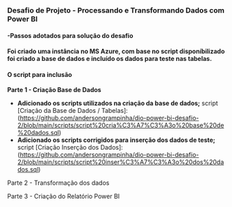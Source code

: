 ### **Desafio de Projeto - Processando e Transformando Dados com Power BI**

#### **-Passos adotados para solução do desafio**
####
#### **Foi criado uma instância no MS Azure, com base no script disponíbilizado foi criado a base de dados e incluído os dados para teste nas tabelas.**
#### **O script para inclusão** 

**Parte 1 - Criação Base de Dados**

- **Adicionado os scripts utilizados na criação da base de dados;**
    script [Criação da Base de Dados / Tabelas]: (https://github.com/andersongrampinha/dio-power-bi-desafio-2/blob/main/scripts/script%20cria%C3%A7%C3%A3o%20base%20de%20dados.sql)
- **Adicionado os scripts corrigidos para inserção dos dados de teste;**
    script [Criação Inserção dos Dados]: (https://github.com/andersongrampinha/dio-power-bi-desafio-2/blob/main/scripts/script%20inser%C3%A7%C3%A3o%20dos%20dados.sql)

Parte 2 - Transformação dos dados

Parte 3 - Criação do Relatório Power BI

